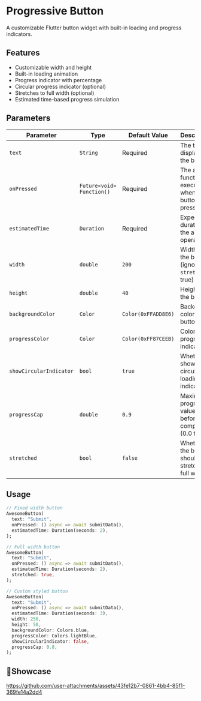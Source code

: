 # Progressive Button

A customizable Flutter button widget with built-in loading and progress indicators.

## Features
- Customizable width and height
- Built-in loading animation
- Progress indicator with percentage
- Circular progress indicator (optional)
- Stretches to full width (optional)
- Estimated time-based progress simulation

## Parameters

| Parameter               | Type                      | Default Value       | Description                                           |
|-------------------------|---------------------------|---------------------|-------------------------------------------------------|
| `text`                  | `String`                  | Required            | The text to display on the button                     |
| `onPressed`             | `Future<void> Function()` | Required            | The async function to execute when button is pressed  |
| `estimatedTime`         | `Duration`                | Required            | Expected duration of the async operation              |
| `width`                 | `double`                  | `200`               | Width of the button (ignored if `stretched` is true)  |
| `height`                | `double`                  | `40`                | Height of the button                                  |
| `backgroundColor`       | `Color`                   | `Color(0xFFADD8E6)` | Background color of the button                        |
| `progressColor`         | `Color`                   | `Color(0xFF87CEEB)` | Color of the progress indicator                       |
| `showCircularIndicator` | `bool`                    | `true`              | Whether to show the circular loading indicator        |
| `progressCap`           | `double`                  | `0.9`               | Maximum progress value before completion (0.0 to 1.0) |
| `stretched`             | `bool`                    | `false`             | Whether the button should stretch to full width       |

## Usage

```dart
// Fixed width button
AwesomeButton(
  text: "Submit",
  onPressed: () async => await submitData(),
  estimatedTime: Duration(seconds: 2),
);

// Full width button
AwesomeButton(
  text: "Submit",
  onPressed: () async => await submitData(),
  estimatedTime: Duration(seconds: 2),
  stretched: true,
);

// Custom styled button
AwesomeButton(
  text: "Submit",
  onPressed: () async => await submitData(),
  estimatedTime: Duration(seconds: 3),
  width: 250,
  height: 50,
  backgroundColor: Colors.blue,
  progressColor: Colors.lightBlue,
  showCircularIndicator: false,
  progressCap: 0.8,
);
```
## 🚀Showcase



https://github.com/user-attachments/assets/43fe12b7-0861-4bb4-85f1-369fe14a2dd4


